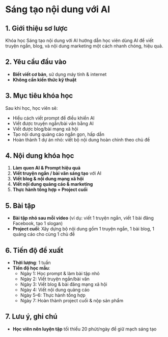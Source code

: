 # Sáng tạo nội dung với AI

## 1. Giới thiệu sơ lược

Khóa học Sáng tạo nội dung với AI hướng dẫn học viên dùng AI để viết truyện ngắn, blog, và nội dung marketing một cách nhanh chóng, hiệu quả.

## 2. Yêu cầu đầu vào

- **Biết viết cơ bản**, sử dụng máy tính & internet
- **Không cần kiến thức kỹ thuật**

## 3. Mục tiêu khóa học

Sau khi học, học viên sẽ:
- Hiểu cách viết prompt để điều khiển AI
- Viết được truyện ngắn/bài văn bằng AI
- Viết được blog/bài mạng xã hội
- Tạo nội dung quảng cáo ngắn gọn, hấp dẫn
- Hoàn thành 1 dự án nhỏ: viết bộ nội dung hoàn chỉnh theo chủ đề

## 4. Nội dung khóa học

1. **Làm quen AI & Prompt hiệu quả**
2. **Viết truyện ngắn / bài văn sáng tạo** với AI
3. **Viết blog & nội dung mạng xã hội**
4. **Viết nội dung quảng cáo & marketing**
5. **Thực hành tổng hợp + Project cuối**

## 5. Bài tập

- **Bài tập nhỏ sau mỗi video** (ví dụ: viết 1 truyện ngắn, viết 1 bài đăng Facebook, tạo 1 slogan)
- **Project cuối**: Xây dựng bộ nội dung gồm 1 truyện ngắn, 1 bài blog, 1 quảng cáo cho cùng 1 chủ đề

## 6. Tiến độ đề xuất

- **Thời lượng**: 1 tuần
- **Tiến độ học mẫu**:
  - Ngày 1: Học prompt & làm bài tập nhỏ
  - Ngày 2: Viết truyện ngắn/bài văn
  - Ngày 3: Viết blog & bài đăng mạng xã hội
  - Ngày 4: Viết nội dung quảng cáo
  - Ngày 5–6: Thực hành tổng hợp
  - Ngày 7: Hoàn thành project cuối & nộp sản phẩm

## 7. Lưu ý, ghi chú

- **Học viên nên luyện tập** tối thiểu 20 phút/ngày để giữ mạch sáng tạo
